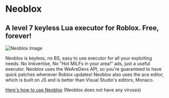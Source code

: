 # Neoblox

## A level 7 keyless Lua executor for Roblox. Free, forever!

![Neoblox Image](https://plextora.shx.gg/5qErNemwL.png)

Neoblox is keyless, no BS, easy to use executor for all your exploiting needs. No linkvertise, No "Hot MILFs in your area!" ads, just a useful executor. Neoblox uses the WeAreDevs API, so you're guaranteed to have quick patches whenever Roblox updates! Neoblox also uses the ace editor, which is built on JS and is better than Visual Studio's editors, Monaco.

[Here's how to use Neoblox](https://youtu.be/0Jok6ayY0k0) (Neoblox does not have any viruses)
